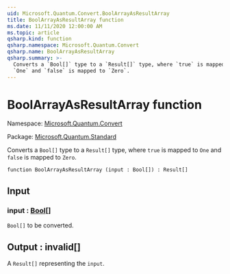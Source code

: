 ```yaml
---
uid: Microsoft.Quantum.Convert.BoolArrayAsResultArray
title: BoolArrayAsResultArray function
ms.date: 11/11/2020 12:00:00 AM
ms.topic: article
qsharp.kind: function
qsharp.namespace: Microsoft.Quantum.Convert
qsharp.name: BoolArrayAsResultArray
qsharp.summary: >-
  Converts a `Bool[]` type to a `Result[]` type, where `true` is mapped to
  `One` and `false` is mapped to `Zero`.
---
```


# BoolArrayAsResultArray function

Namespace: [Microsoft.Quantum.Convert](xref:Microsoft.Quantum.Convert)

Package: [Microsoft.Quantum.Standard](https://nuget.org/packages/Microsoft.Quantum.Standard)


Converts a `Bool[]` type to a `Result[]` type, where `true` is mapped to`One` and `false` is mapped to `Zero`.

```qsharp
function BoolArrayAsResultArray (input : Bool[]) : Result[]
```


## Input

### input : [Bool](xref:microsoft.quantum.lang-ref.bool)[]

`Bool[]` to be converted.



## Output : __invalid<Result>__[]

A `Result[]` representing the `input`.